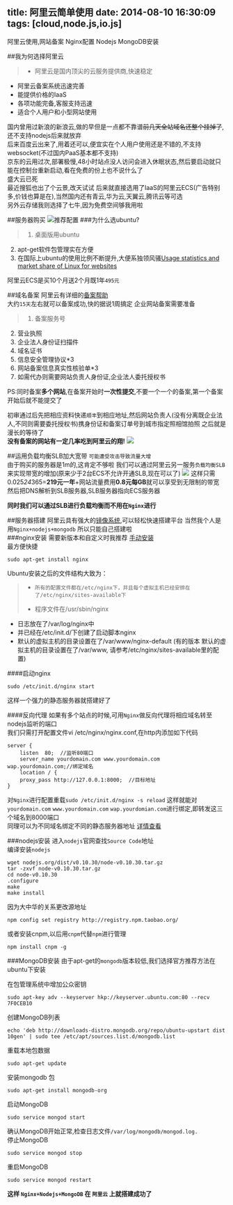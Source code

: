 title: 阿里云简单使用
date: 2014-08-10 16:30:09
tags: [cloud,node.js,io.js]
---

阿里云使用,网站备案
Nginx配置
Nodejs MongoDB安装

<!-- more -->

##我为何选择阿里云
>- 阿里云是国内顶尖的云服务提供商,快速稳定
- 阿里云备案系统迅速完善
- 能提供价格的IaaS
- 各项功能完备,客服支持迅速
- 适合个人用户和小型网站使用   
 
国内曾用过新浪的新浪云,做的早但是一点都不靠谱<del>前几天全站域名还整个挂掉了</del>,还不支持nodejs后来就放弃  
后来百度云出来了,用着还可以,便宜实在个人用户使用还是不错的,不支持websocket(不过国内PaaS基本都不支持)  
京东的云用过次,部署极慢,48小时站点没人访问会进入休眠状态,然后要启动就只能在控制台重新启动,看在免费的份上也不说什么了  
盛大云已死  
最近搜狐也出了个云景,改天试试
后来就直接选用了IaaS的阿里云ECS(广告特别多,价钱也算是在),当然国内还有青云,华为云,天翼云,腾讯云等可选  
另外云存储我则选择了七牛,因为免费空间够我用啦

##服务器购买
![推荐配置](http://daysv.qiniudn.com/o_18uv9kc5u17okus1vtjjrt1eaue.jpg)
###为什么选ubuntu?
>1. 桌面版用ubuntu  
2. apt-get软件包管理实在方便  
3. 在国际上ubuntu的使用比例不断提升,大便系独领风骚[Usage statistics and market share of Linux for websites](http://w3techs.com/technologies/details/os-linux/all/all)  

阿里云ECS是买10个月送2个月既1年`495元`

##域名备案
阿里云有详细的[备案帮助](http://help.aliyun.com/view/13445871.html)  
大约`15天`左右就可以备案成功,快的据说1周搞定
企业网站备案需要准备
>1. 备案服务号
2. 营业执照
3. 企业法人身份证扫描件
4. 域名证书
5. 信息安全管理协议*3  
6. 网站备案信息真实性核验单*3
7. 如需代办则需要网站负责人身份证,企业法人委托授权书

PS:同时备案**多个网站**,在备案开始时**一次性提交**,不要一个一个的备案,第一个备案开始后就不能提交了

初审通过后先把相应资料快递``顺丰``到相应地址,然后网站负责人(没有分离既企业法人,不同则需要委托授权书)携身份证和备案订单号到城市指定照相馆拍照
之后就是漫长的等待了  
**没有备案的网站有一定几率吃到阿里云的翔!** ![](http://daysv.qiniudn.com/o_18uvbio1b1c6sra132o7hc1qdnj.jpg)

##运用负载均衡SLB加大宽带
`可能遭受攻击导致流量大增`  
由于购买的服务器是1m的,这肯定不够啦
我们可以通过阿里云另一服务`负载均衡SLB`来实现带宽的增加(原来少于2台ECS不允许开通SLB,现在可以了)
![](http://daysv.qiniudn.com/o_18uveobh7njumog1smj1sncr4a9.jpg)
这样只需0.025*24*365=**219元一年**+网站流量费用**0.8元每GB**就可以享受到无限制的带宽  
然后把DNS解析到SLB服务器,SLB服务器指向ECS服务器

**同时我们可以通过SLB进行负载均衡而不用在`Nginx`进行**

##服务器搭建
阿里云具有强大的[镜像系统](http://market.aliyun.com/image/),可以轻松快速搭建平台
当然我个人是用`Nginx+nodejs+mongodb` 所以只能自己搭建啦  
###nginx安装
需要新版本和自定义时我推荐 [手动安装](http://www.nginx.cn/install)  
最方便快捷
	 
	sudo apt-get install nginx
Ubuntu安装之后的文件结构大致为： 
>-     所有的配置文件都在/etc/nginx下，并且每个虚拟主机已经安排在了/etc/nginx/sites-available下
>-  程序文件在/usr/sbin/nginx
-  日志放在了/var/log/nginx中
-    并已经在/etc/init.d/下创建了启动脚本nginx
-    默认的虚拟主机的目录设置在了/var/www/nginx-default (有的版本 默认的虚拟主机的目录设置在了/var/www, 请参考/etc/nginx/sites-available里的配置) 

####启动nginx

	sudo /etc/init.d/nginx start

这样一个强力的静态服务器就搭建好了

####反向代理
如果有多个站点的时候,可用`Nginx`做反向代理将相应域名转至nodejs监听的端口    
我们只需打开配置文件vi /etc/nginx/nginx.conf,在http内添加如下代码
 
    server {  
        listen  80;  //监听80端口
        server_name yourdomain.com www.yourdomain.com wap.yourdomain.com;//绑定域名  
        location / {  
        proxy_pass http://127.0.0.1:8000;  //目标地址
    }   
对`Nginx`进行配置重载`sudo /etc/init.d/nginx -s reload`
这样就能对`yourdomain.com` `www.yourdomain.com` `wap.yourdomian.com`进行绑定,即转发这三个域名到8000端口  
同理可以为不同域名绑定不同的静态服务器地址 [详情查看](http://www.nginx.cn/)

###nodejs安装 
进入`nodejs`官网查找`Source Code`地址  
编译安装`nodejs`

	wget nodejs.org/dist/v0.10.30/node-v0.10.30.tar.gz 
	tar -zxvf node-v0.10.30.tar.gz 
	cd node-v0.10.30  
	.configure  
	make  
	make install 


因为大中华的关系更改源地址

	npm config set registry http://registry.npm.taobao.org/ 
或者安装cnpm,以后用`cnpm`代替`npm`进行管理

	npm install cnpm -g

###MongoDB安装
由于apt-get的`mongodb`版本较低,我们选择官方推荐方法在ubuntu下安装  

在包管理系统中增加公众密钥

	sudo apt-key adv --keyserver hkp://keyserver.ubuntu.com:80 --recv 7F0CEB10
创建MongoDB列表

	echo 'deb http://downloads-distro.mongodb.org/repo/ubuntu-upstart dist 10gen' | sudo tee /etc/apt/sources.list.d/mongodb.list
重载本地包数据

	sudo apt-get update
安装mongodb 包

	sudo apt-get install mongodb-org
启动MongoDB
	
	sudo service mongod start
确认MongoDB开始正常,检查日志文件`/var/log/mongodb/mongod.log.`  
停止MongoDB
	
	sudo service mongod stop
重启MongoDB
	
	sudo service mongod restart

**这样 `Nginx+Nodejs+MongoDB` 在 `阿里云` 上就搭建成功了**